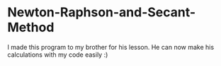 # Newton-Raphson-and-Secant-Method


I made this program to my brother for his lesson. He can now make his calculations with my code easily :)

